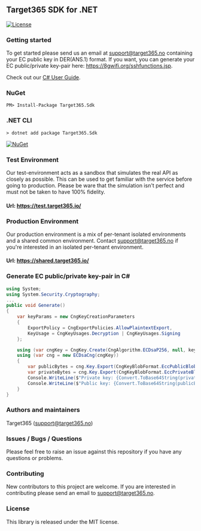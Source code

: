 ## Target365 SDK for .NET
[![License](https://img.shields.io/github/license/Target365/sdk-for-net.svg?style=flat)](https://opensource.org/licenses/MIT)

### Getting started
To get started please send us an email at <support@target365.no> containing your EC public key in DER(ANS.1) format.
If you want, you can generate your EC public/private key-pair here: <https://8gwifi.org/sshfunctions.jsp>.

Check out our [C# User Guide](USERGUIDE.md).

### NuGet
```
PM> Install-Package Target365.Sdk
```

### .NET CLI
```
> dotnet add package Target365.Sdk
```
[![NuGet](https://buildstats.info/nuget/target365.sdk)](https://www.nuget.org/packages/Target365.Sdk)

### Test Environment
Our test-environment acts as a sandbox that simulates the real API as closely as possible. This can be used to get familiar with the service before going to production. Please be ware that the simulation isn't perfect and must not be taken to have 100% fidelity.

#### Url: https://test.target365.io/

### Production Environment
Our production environment is a mix of per-tenant isolated environments and a shared common environment. Contact <support@target365.no> if you're interested in an isolated per-tenant environment.

#### Url: https://shared.target365.io/

### Generate EC public/private key-pair in C#
```C#
using System;
using System.Security.Cryptography;
...
public void Generate()
{
    var keyParams = new CngKeyCreationParameters
    {
        ExportPolicy = CngExportPolicies.AllowPlaintextExport,
        KeyUsage = CngKeyUsages.Decryption | CngKeyUsages.Signing
    };

    using (var cngKey = CngKey.Create(CngAlgorithm.ECDsaP256, null, keyParams))
    using (var cng = new ECDsaCng(cngKey))
    {
        var publicBytes = cng.Key.Export(CngKeyBlobFormat.EccPublicBlob);
        var privateBytes = cng.Key.Export(CngKeyBlobFormat.EccPrivateBlob);
        Console.WriteLine($"Private key: {Convert.ToBase64String(privateBytes)}");
        Console.WriteLine($"Public key: {Convert.ToBase64String(publicBytes)}");
    }
}
```

### Authors and maintainers
Target365 (<support@target365.no>)

### Issues / Bugs / Questions
Please feel free to raise an issue against this repository if you have any questions or problems.

### Contributing
New contributors to this project are welcome. If you are interested in contributing please
send an email to support@target365.no.

### License
This library is released under the MIT license.
